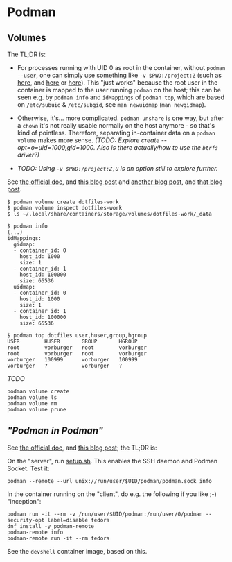 # Podman

## Volumes

The TL;DR is:

* For processes running with UID 0 as root in the container, without `podman --user`, one can simply use
  something like `-v $PWD:/project:Z` (such as [here](https://github.com/OASIS-learn-study/minecraft-storeys-maker/blob/30ee8109ac2c990e3990da3f022cc042dcb9cb06/make#L5),
  and [here](https://github.com/OASIS-learn-study/minecraft-storeys-maker/blob/637173ccbc76b3894ea913f6b38c36b2c5568cb2/test#L11)
  or [here](https://github.com/vorburger/Notes/blob/8d3a67eea7a3b56fc4cee59c2f88a0e43b0d07a7/Reference/rclone.md#container-eg-on-fedora-silverblue)).
  This "just works" because the root user in the container is mapped to the user running `podman` on the host;
  this can be seen e.g. by `podman info` and `idMappings` of `podman top`, which are
  based on `/etc/subuid` & `/etc/subgid`, see `man newuidmap` (`man newgidmap`).

* Otherwise, it's... more complicated. `podman unshare` is one way, but after a `chown` it's not really usable 
  normally on the host anymore - so that's kind of pointless. Therefore, separating in-container data on
  a `podman volume` makes more sense. _(TODO: Explore create --opt=o=uid=1000,gid=1000._
  _Also is there actually/how to use the `btrfs` driver?)_

* _TODO: Using `-v $PWD:/project:Z,U` is an option still to explore further._

See [the official doc](https://docs.podman.io/en/latest/volume.html),
and [this blog post](https://www.redhat.com/sysadmin/rootless-podman-makes-sense)
and [another blog post](https://www.redhat.com/sysadmin/debug-rootless-podman-mounted-volumes),
and [that blog post](https://opensource.com/article/18/12/podman-and-user-namespaces).

    $ podman volume create dotfiles-work
    $ podman volume inspect dotfiles-work
    $ ls ~/.local/share/containers/storage/volumes/dotfiles-work/_data

    $ podman info
    (...)
    idMappings:
      gidmap:
      - container_id: 0
        host_id: 1000
        size: 1
      - container_id: 1
        host_id: 100000
        size: 65536
      uidmap:
      - container_id: 0
        host_id: 1000
        size: 1
      - container_id: 1
        host_id: 100000
        size: 65536

    $ podman top dotfiles user,huser,group,hgroup
    USER        HUSER       GROUP       HGROUP
    root        vorburger   root        vorburger
    root        vorburger   root        vorburger
    vorburger   100999      vorburger   100999
    vorburger   ?           vorburger   ?

_TODO_

    podman volume create
    podman volume ls
    podman volume rm
    podman volume prune


## _"Podman in Podman"_

See [the official doc](https://github.com/containers/podman/blob/main/docs/tutorials/remote_client.md),
and [this blog post](https://www.redhat.com/sysadmin/podman-inside-container); the TL;DR is:

On the "server", run [setup.sh](../setup.sh). This enables the SSH daemon and Podman Socket. Test it:

    podman --remote --url unix://run/user/$UID/podman/podman.sock info

In the container running on the "client", do e.g. the following if you like ;-) "inception":

    podman run -it --rm -v /run/user/$UID/podman:/run/user/0/podman --security-opt label=disable fedora
    dnf install -y podman-remote
    podman-remote info
    podman-remote run -it --rm fedora

See the `devshell` container image, based on this.
